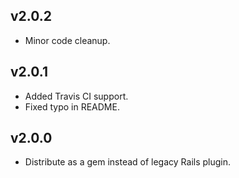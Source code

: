 ## v2.0.2

* Minor code cleanup.

## v2.0.1

* Added Travis CI support.
* Fixed typo in README.

## v2.0.0

* Distribute as a gem instead of legacy Rails plugin.